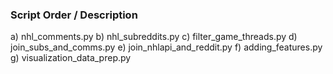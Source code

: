  ### Script Order / Description

 a) nhl_comments.py
 b) nhl_subreddits.py
 c) filter_game_threads.py
 d) join_subs_and_comms.py
 e) join_nhlapi_and_reddit.py
 f) adding_features.py
 g) visualization_data_prep.py